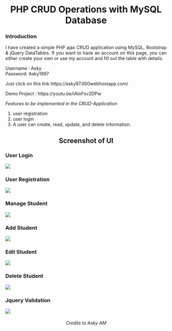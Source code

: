 <h1 align="center">PHP CRUD Operations with MySQL Database</h1>

### Introduction

<p align="justify">I have created a simple PHP ajax CRUD application using MySQL, Bootstrap & jQuery DataTables. If you want to have an account on this page, you can either create your own or use my account and fill out the table with details.</p>

<p>Username : Asky </br>
Password: Asky1997 </p>

<p>Just click on this link 
https://asky97.000webhostapp.com/ </p>

<p>Demo Project : https://youtu.be/iAIoFsv2DPw</p>

*Features to be implemented in the CRUD-Application*

<ol>
  <li>user registration</li>
  <li>user login </li>
  <li>A user can create, read, update, and delete information. </li>
</ol>

<h2 align="center">Screenshot of UI</h2>

<h3>User Login</h3>
<img src="https://user-images.githubusercontent.com/89337309/191067345-a3e8bef1-ee24-4696-84fd-1bef01a4b6e9.PNG">

<h3>User Registration</h3>
<img src="https://user-images.githubusercontent.com/89337309/191067773-c8f74bfc-aa4b-4fa2-84a2-b49aab613527.PNG">

<h3>Manage Student</h3>
<img src="https://user-images.githubusercontent.com/89337309/191068425-475fa6b4-f6aa-4541-a42a-eb83316ba93a.PNG">

<h3>Add Student</h3>
<img src="https://user-images.githubusercontent.com/89337309/191070305-bcb556c7-03b2-4a6b-90fa-ea1535f51002.PNG">

<h3>Edit Student</h3>
<img src="https://user-images.githubusercontent.com/89337309/191070535-78fc531e-f09f-4ebe-b02f-8c329422ef6a.PNG">

<h3>Delete Student</h3>
<img src="https://user-images.githubusercontent.com/89337309/191070804-d1e0538d-9b6f-4916-a7ef-35c22937811a.PNG">

<h3>Jquery Validation</h3>
<img src="https://user-images.githubusercontent.com/89337309/191071297-effae155-f6ee-4bba-84e9-e46858c45b0f.PNG">


<h6 align="center">Credits to Asky AM</h6>

